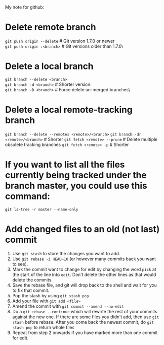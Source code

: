 My note for github:
# Delete remote branch
`git push origin --delete` <branch> # Git version 1.7.0 or newer\
`git push origin :<branch>` # Git versions older than 1.7.0\

# Delete a local branch
`git branch --delete <branch>`\
`git branch -d <branch>` # Shorter version\
`git branch -D <branch>` # Force delete un-merged branches\

# Delete a local remote-tracking branch
`git branch --delete --remotes <remote>/<branch>`
`git branch -dr <remote>/<branch>` # Shorter
`git fetch <remote> --prune` # Delete multiple obsolete tracking branches
`git fetch <remote> -p` # Shorter

# If you want to list all the files currently being tracked under the branch master, you could use this command:
`git ls-tree -r master --name-only`


# Add changed files to an old (not last) commit
1. Use `git stash` to store the changes you want to add.
2. Use `git rebase -i HEAD~10` (or however many commits back you want to see).
3. Mark the commit want to change for edit by changing the word `pick` at the start of the line into `edit`. Don't delete the other lines as that would delete the commits.
4. Save the rebase file, and git will drop back to the shell and wait for you to fix that commit.
5. Pop the stash by using `git stash pop`
6. Add your file with `git add <file>`
7. Amend the commit with `git commit --amend --no-edit`
8. Do a `git rebase --continue` which will rewrite the rest of your commits against the new one. If there are some files you didn't add, then use `git stash` before rebase. After you come back the newest commit, do `git stash pop` to return whole files
9. Repeat from step 2 onwards if you have marked more than one commit for edit.
